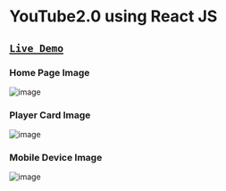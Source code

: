 # YouTube2.0 using React JS

## [`Live Demo`](https://youtube2023.netlify.app/)

### Home Page Image
![image](https://user-images.githubusercontent.com/98641231/193781055-73c5de2f-c6c5-4515-9ed6-6d50ed5dc1b3.png)

### Player Card Image
![image](https://user-images.githubusercontent.com/98641231/193781682-961f3b7f-73b3-41c8-aa97-03bb259c92e9.png)

### Mobile Device Image

![image](https://user-images.githubusercontent.com/98641231/193782266-07109f4d-8a46-4400-9710-d893e5d6d531.png)
